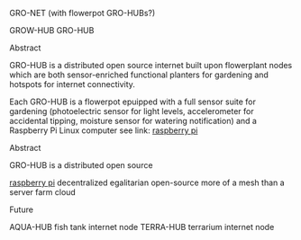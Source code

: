 GRO-NET (with flowerpot GRO-HUBs?)

GROW-HUB
GRO-HUB

Abstract

GRO-HUB is a distributed open source internet built upon flowerplant nodes which are both sensor-enriched functional planters for gardening and hotspots for internet connectivity.  

Each GRO-HUB is a flowerpot epuipped with a full sensor suite for gardening (photoelectric sensor for light levels, accelerometer for accidental tipping, moisture sensor for watering notification) and a Raspberry Pi Linux computer 
see link: [raspberry pi](http://www.raspberrypi.org/) 

Abstract

GRO-HUB is a distributed open source 

[raspberry pi](http://www.raspberrypi.org/)
decentralized
egalitarian
open-source
more of a mesh than a server farm
cloud




Future

AQUA-HUB fish tank internet node
TERRA-HUB terrarium internet node
